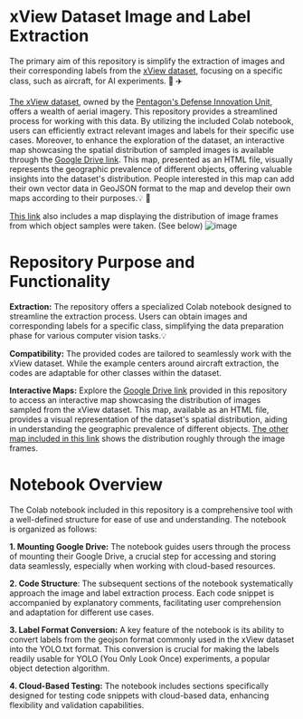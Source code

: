 # xView Dataset Image and Label Extraction

The primary aim of this repository is simplify the extraction of images and their corresponding labels from the [xView dataset](http://xviewdataset.org/), focusing on a specific class, such as aircraft, for AI experiments.  🚀 ✈️ 

[The xView dataset](http://xviewdataset.org/), owned by the [Pentagon's Defense Innovation Unit](https://www.diu.mil/), offers a wealth of aerial imagery. This repository provides a streamlined process for working with this data. By utilizing the included Colab notebook, users can efficiently extract relevant images and labels for their specific use cases.  Moreover, to enhance the exploration of the dataset, an interactive map showcasing the spatial distribution of sampled images is available through the [Google Drive link](https://drive.google.com/drive/folders/1NWVTR3cepFSr98cB202ncT_qcZjwCwSG?usp=sharing). This map, presented as an HTML file, visually represents the geographic prevalence of different objects, offering valuable insights into the dataset's distribution. People interested in this map can add their own vector data in GeoJSON format to the map and develop their own maps according to their purposes.💡 🚀

[This link](https://dilsadunsal.github.io/xview_du/) also includes a map displaying the distribution of image frames from which object samples were taken. (See below)
![image](https://github.com/dilsadunsal/xview_du/assets/77750296/a2618c6d-dabd-44cd-9ee9-19f3c51c12b2)


# Repository Purpose and Functionality

**Extraction:** The repository offers a specialized Colab notebook designed to streamline the extraction process. Users can obtain images and corresponding labels for a specific class, simplifying the data preparation phase for various computer vision tasks.💡

**Compatibility:** The provided codes are tailored to seamlessly work with the xView dataset. While the example centers around aircraft extraction, the codes are adaptable for other classes within the dataset.

**Interactive Maps:** Explore the [Google Drive link](https://drive.google.com/drive/folders/1NWVTR3cepFSr98cB202ncT_qcZjwCwSG?usp=sharing) provided in this repository to access an interactive map showcasing the distribution of images sampled from the xView dataset. This map, available as an HTML file, provides a visual representation of the dataset's spatial distribution, aiding in understanding the geographic prevalence of different objects. [The other map included in this link](https://dilsadunsal.github.io/xview_du/) shows the distribution roughly through the image frames.

# Notebook Overview

The Colab notebook included in this repository is a comprehensive tool with a well-defined structure for ease of use and understanding. The notebook is organized as follows:

**1. Mounting Google Drive:** The notebook guides users through the process of mounting their Google Drive, a crucial step for accessing and storing data seamlessly, especially when working with cloud-based resources.

**2. Code Structure**: The subsequent sections of the notebook systematically approach the image and label extraction process. Each code snippet is accompanied by explanatory comments, facilitating user comprehension and adaptation for different use cases.

**3. Label Format Conversion:** A key feature of the notebook is its ability to convert labels from the geojson format commonly used in the xView dataset into the YOLO.txt format. This conversion is crucial for making the labels readily usable for YOLO (You Only Look Once) experiments, a popular object detection algorithm.

**4. Cloud-Based Testing:** The notebook includes sections specifically designed for testing code snippets with cloud-based data, enhancing flexibility and validation capabilities.
